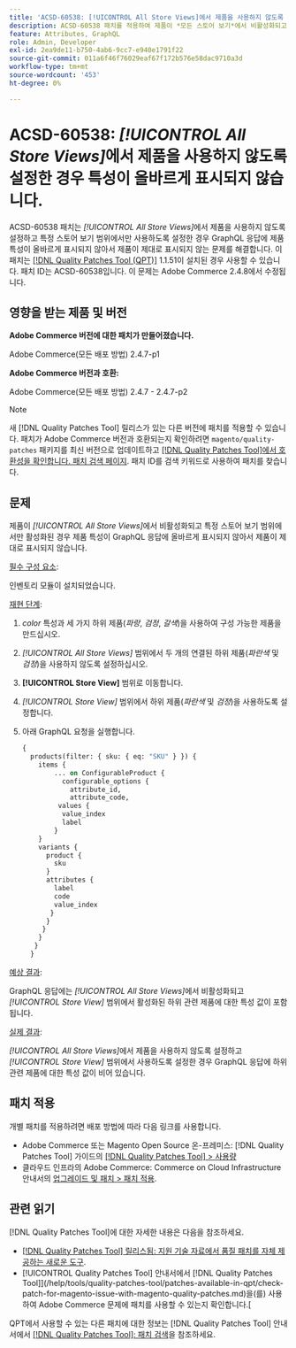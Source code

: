 ```yaml
---
title: 'ACSD-60538: [!UICONTROL All Store Views]에서 제품을 사용하지 않도록 설정한 경우 특성이 올바르게 표시되지 않습니다.'
description: ACSD-60538 패치를 적용하여 제품이 *모든 스토어 보기*에서 비활성화되고 특정 스토어 보기 범위에서만 활성화되는 경우 제품 속성이 GraphQL 응답에 올바르게 표시되지 않아 제품이 제대로 표시되지 않는 Adobe Commerce 문제를 해결합니다.
feature: Attributes, GraphQL
role: Admin, Developer
exl-id: 2ea9de11-b750-4ab6-9cc7-e940e1791f22
source-git-commit: 011a6f46f76029eaf67f172b576e58dac9710a3d
workflow-type: tm+mt
source-wordcount: '453'
ht-degree: 0%

---
```


# ACSD-60538: *[!UICONTROL All Store Views]*&#x200B;에서 제품을 사용하지 않도록 설정한 경우 특성이 올바르게 표시되지 않습니다.

ACSD-60538 패치는 *[!UICONTROL All Store Views]*&#x200B;에서 제품을 사용하지 않도록 설정하고 특정 스토어 보기 범위에서만 사용하도록 설정한 경우 GraphQL 응답에 제품 특성이 올바르게 표시되지 않아서 제품이 제대로 표시되지 않는 문제를 해결합니다. 이 패치는 [[!DNL Quality Patches Tool (QPT)]](https://experienceleague.adobe.com/en/docs/commerce-operations/tools/quality-patches-tool/quality-patches-tool-to-self-serve-quality-patches) 1.1.51이 설치된 경우 사용할 수 있습니다. 패치 ID는 ACSD-60538입니다. 이 문제는 Adobe Commerce 2.4.8에서 수정됩니다.

## 영향을 받는 제품 및 버전

**Adobe Commerce 버전에 대한 패치가 만들어졌습니다.**

Adobe Commerce(모든 배포 방법) 2.4.7-p1

**Adobe Commerce 버전과 호환:**

Adobe Commerce(모든 배포 방법) 2.4.7 - 2.4.7-p2

>[!NOTE]
>
>새 [!DNL Quality Patches Tool] 릴리스가 있는 다른 버전에 패치를 적용할 수 있습니다. 패치가 Adobe Commerce 버전과 호환되는지 확인하려면 `magento/quality-patches` 패키지를 최신 버전으로 업데이트하고 [[!DNL Quality Patches Tool]에서 호환성을 확인합니다. 패치 검색 페이지](https://experienceleague.adobe.com/tools/commerce-quality-patches/index.html). 패치 ID를 검색 키워드로 사용하여 패치를 찾습니다.

## 문제

제품이 *[!UICONTROL All Store Views]*&#x200B;에서 비활성화되고 특정 스토어 보기 범위에서만 활성화된 경우 제품 특성이 GraphQL 응답에 올바르게 표시되지 않아서 제품이 제대로 표시되지 않습니다.

<u>필수 구성 요소</u>:

인벤토리 모듈이 설치되었습니다.

<u>재현 단계</u>:

1. *color* 특성과 세 가지 하위 제품(*파랑*, *검정*, *갈색*)을 사용하여 구성 가능한 제품을 만드십시오.
1. *[!UICONTROL All Store Views]* 범위에서 두 개의 연결된 하위 제품(*파란색* 및 *검정*)을 사용하지 않도록 설정하십시오.
1. **[!UICONTROL Store View]** 범위로 이동합니다.
1. *[!UICONTROL Store View]* 범위에서 하위 제품(*파란색* 및 *검정*)을 사용하도록 설정합니다.
1. 아래 GraphQL 요청을 실행합니다.

   ```GraphQL
   {
     products(filter: { sku: { eq: "SKU" } }) {
       items {
           ... on ConfigurableProduct {
             configurable_options {
               attribute_id,
               attribute_code,
            values {
             value_index
             label
           }
       }
       variants {
         product {
           sku
         }
         attributes {
           label
           code
           value_index
          }
         }
        }
       }
      }
     }  
   ```

<u>예상 결과</u>:

GraphQL 응답에는 *[!UICONTROL All Store Views]*&#x200B;에서 비활성화되고 *[!UICONTROL Store View]* 범위에서 활성화된 하위 관련 제품에 대한 특성 값이 포함됩니다.

<u>실제 결과</u>:

*[!UICONTROL All Store Views]*&#x200B;에서 제품을 사용하지 않도록 설정하고 *[!UICONTROL Store View]* 범위에서 사용하도록 설정한 경우 GraphQL 응답에 하위 관련 제품에 대한 특성 값이 비어 있습니다.

## 패치 적용

개별 패치를 적용하려면 배포 방법에 따라 다음 링크를 사용합니다.

* Adobe Commerce 또는 Magento Open Source 온-프레미스: [!DNL Quality Patches Tool] 가이드의 [[!DNL Quality Patches Tool] > 사용량](/help/tools/quality-patches-tool/usage.md)
* 클라우드 인프라의 Adobe Commerce: Commerce on Cloud Infrastructure 안내서의 [업그레이드 및 패치 > 패치 적용](https://experienceleague.adobe.com/docs/commerce-cloud-service/user-guide/develop/upgrade/apply-patches.html).

## 관련 읽기

[!DNL Quality Patches Tool]에 대한 자세한 내용은 다음을 참조하세요.

* [[!DNL Quality Patches Tool] 릴리스됨: 지원 기술 자료에서 품질 패치를 자체 제공하는 새로운 도구](https://experienceleague.adobe.com/en/docs/commerce-operations/tools/quality-patches-tool/quality-patches-tool-to-self-serve-quality-patches).
* [!UICONTROL Quality Patches Tool] 안내서에서  [!DNL Quality Patches Tool]](/help/tools/quality-patches-tool/patches-available-in-qpt/check-patch-for-magento-issue-with-magento-quality-patches.md)을(를) 사용하여 Adobe Commerce 문제에 패치를 사용할 수 있는지 확인합니다.[


QPT에서 사용할 수 있는 다른 패치에 대한 정보는 [!DNL Quality Patches Tool] 안내서에서 [[!DNL Quality Patches Tool]: 패치 검색](https://experienceleague.adobe.com/tools/commerce-quality-patches/index.html)을 참조하세요.
